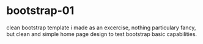 # bootstrap-01
clean bootstrap template i made as an excercise, nothing particulary fancy, but clean and simple home page design to test bootstrap basic capabilities.
